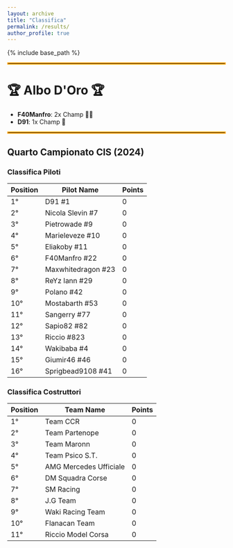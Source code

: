 ```yaml
---
layout: archive
title: "Classifica"
permalink: /results/
author_profile: true
---
```


{% include base_path %}

<hr style="border: 2px solid orange;" />

# 🏆 Albo D'Oro 🏆
- **F40Manfro**: 2x Champ 🥇🥇
- **D91**: 1x Champ 🥇

<hr style="border: 2px solid orange;" />

## Quarto Campionato CIS (2024)

### Classifica Piloti

| **Position** | **Pilot Name**      | **Points**  |
|--------------|---------------------|-------------|
| 1°           | D91 #1              | 0    |
| 2°           | Nicola Slevin #7    | 0    |
| 3°           | Pietrowade #9       | 0    |
| 4°           | Marieleveze #10     | 0    |
| 5°           | Eliakoby #11        | 0    |
| 6°           | F40Manfro #22       | 0    |
| 7°           | Maxwhitedragon #23  | 0    | 
| 8°           | ReYz Iann #29       | 0    |
| 9°           | Polano #42          | 0    |
| 10°          | Mostabarth #53      | 0    |
| 11°          | Sangerry #77        | 0    |
| 12°          | Sapio82 #82         | 0    |
| 13°          | Riccio #823         | 0    |
| 14°          | Wakibaba #4         | 0    |
| 15°          | Giumir46 #46        | 0    |
| 16°          | Sprigbead9108 #41   | 0    |

### Classifica Costruttori

| **Position** | **Team Name**            | **Points** |
|--------------|--------------------------|------------|
| 1°           | Team CCR                 | 0          |
| 2°           | Team Partenope            | 0          |
| 3°           | Team Maronn               | 0          |
| 4°           | Team Psico S.T.           | 0          |
| 5°           | AMG Mercedes Ufficiale    | 0          |
| 6°           | DM Squadra Corse          | 0          |
| 7°           | SM Racing                 | 0          |
| 8°           | J.G Team                  | 0          |
| 9°           | Waki Racing Team          | 0          |
| 10°          | Flanacan Team             | 0          |
| 11°          | Riccio Model Corsa        | 0          |

